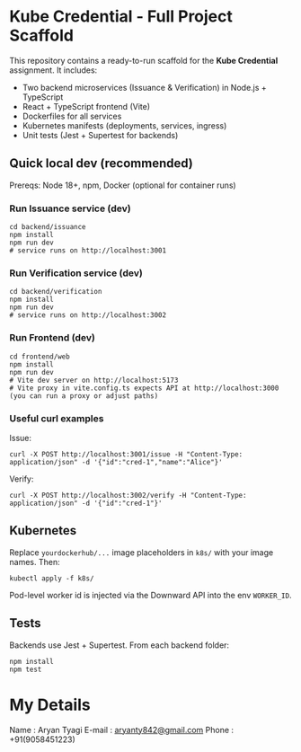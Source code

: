 # Kube Credential - Full Project Scaffold

This repository contains a ready-to-run scaffold for the **Kube Credential** assignment.
It includes:
- Two backend microservices (Issuance & Verification) in Node.js + TypeScript
- React + TypeScript frontend (Vite)
- Dockerfiles for all services
- Kubernetes manifests (deployments, services, ingress)
- Unit tests (Jest + Supertest for backends)

## Quick local dev (recommended)
Prereqs: Node 18+, npm, Docker (optional for container runs)

### Run Issuance service (dev)
```
cd backend/issuance
npm install
npm run dev
# service runs on http://localhost:3001
```

### Run Verification service (dev)
```
cd backend/verification
npm install
npm run dev
# service runs on http://localhost:3002
```

### Run Frontend (dev)
```
cd frontend/web
npm install
npm run dev
# Vite dev server on http://localhost:5173
# Vite proxy in vite.config.ts expects API at http://localhost:3000 (you can run a proxy or adjust paths)
```

### Useful curl examples
Issue:
```
curl -X POST http://localhost:3001/issue -H "Content-Type: application/json" -d '{"id":"cred-1","name":"Alice"}'
```
Verify:
```
curl -X POST http://localhost:3002/verify -H "Content-Type: application/json" -d '{"id":"cred-1"}'
```

## Kubernetes
Replace `yourdockerhub/...` image placeholders in `k8s/` with your image names. Then:
```
kubectl apply -f k8s/
```

Pod-level worker id is injected via the Downward API into the env `WORKER_ID`.

## Tests
Backends use Jest + Supertest. From each backend folder:
```
npm install
npm test
```


# My Details 
Name : Aryan Tyagi
E-mail : aryanty842@gmail.com
Phone : +91(9058451223)

